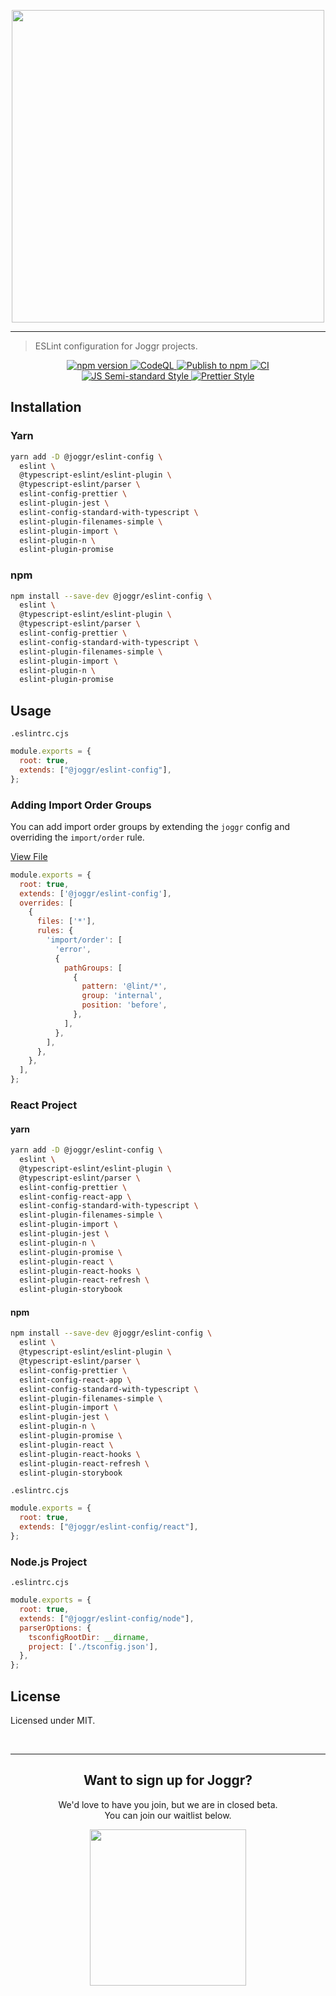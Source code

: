 <div>
    <p align="center">
        <img src="https://github.com/joggrdocs/eslint-config-joggr/blob/main/.github/assets/logo.png" align="center" width="500" />
    </p>
    <hr>
</div>

> ESLint configuration for Joggr projects.

<p align="center">
  <a href="https://badge.fury.io/js/@joggr%2Ftempo">
    <img src="https://badge.fury.io/js/@joggr%2Ftempo.svg" alt="npm version">
  </a>
  <a href="https://github.com/joggrdocs/eslint-config-joggr/actions/workflows/github-code-scanning/codeql">
    <img alt="CodeQL" src="https://github.com/joggrdocs/eslint-config-joggr/actions/workflows/github-code-scanning/codeql/badge.svg">
  </a>
  <a href="https://www.npmjs.com/package/eslint-config-joggr">
    <img alt="Publish to npm" src="https://github.com/joggrdocs/eslint-config-joggr/actions/workflows/npm-publish.yaml/badge.svg">
  </a>
  <a href="https://github.com/joggrdocs/eslint-config-joggr/actions/workflows/ci.yaml">
    <img alt="CI" src="https://github.com/joggrdocs/eslint-config-joggr/actions/workflows/ci.yaml/badge.svg">
  </a>
  <br/>
  <a href="https://github.com/standard/semistandard">
    <img alt="JS Semi-standard Style" src="https://img.shields.io/badge/code%20style-semistandard-brightgreen.svg">
  </a>
  <a href="https://github.com/prettier/prettier">
    <img alt="Prettier Style" src="https://img.shields.io/badge/code_style-prettier-ff69b4.svg?style=flat-square">
  </a>
</p>


## Installation

### Yarn

```bash
yarn add -D @joggr/eslint-config \
  eslint \
  @typescript-eslint/eslint-plugin \
  @typescript-eslint/parser \
  eslint-config-prettier \
  eslint-plugin-jest \
  eslint-config-standard-with-typescript \
  eslint-plugin-filenames-simple \
  eslint-plugin-import \
  eslint-plugin-n \
  eslint-plugin-promise
```

### npm

```bash
npm install --save-dev @joggr/eslint-config \
  eslint \
  @typescript-eslint/eslint-plugin \
  @typescript-eslint/parser \
  eslint-config-prettier \
  eslint-config-standard-with-typescript \
  eslint-plugin-filenames-simple \
  eslint-plugin-import \
  eslint-plugin-n \
  eslint-plugin-promise
```

## Usage

`.eslintrc.cjs`
```js
module.exports = {
  root: true,
  extends: ["@joggr/eslint-config"],
};
```

### Adding Import Order Groups

You can add import order groups by extending the `joggr` config and overriding the `import/order` rule.

[View File](.eslintrc.js)

```js
module.exports = {
  root: true,
  extends: ['@joggr/eslint-config'],
  overrides: [
    {
      files: ['*'],
      rules: {
        'import/order': [
          'error',
          {
            pathGroups: [
              {
                pattern: '@lint/*',
                group: 'internal',
                position: 'before',
              },
            ],
          },
        ],
      },
    },
  ],
};
```

### React Project

#### yarn

```bash
yarn add -D @joggr/eslint-config \
  eslint \
  @typescript-eslint/eslint-plugin \
  @typescript-eslint/parser \
  eslint-config-prettier \
  eslint-config-react-app \
  eslint-config-standard-with-typescript \
  eslint-plugin-filenames-simple \
  eslint-plugin-import \
  eslint-plugin-jest \
  eslint-plugin-n \
  eslint-plugin-promise \
  eslint-plugin-react \
  eslint-plugin-react-hooks \
  eslint-plugin-react-refresh \
  eslint-plugin-storybook
```

#### npm

```bash
npm install --save-dev @joggr/eslint-config \
  eslint \
  @typescript-eslint/eslint-plugin \
  @typescript-eslint/parser \
  eslint-config-prettier \
  eslint-config-react-app \
  eslint-config-standard-with-typescript \
  eslint-plugin-filenames-simple \
  eslint-plugin-import \
  eslint-plugin-jest \
  eslint-plugin-n \
  eslint-plugin-promise \
  eslint-plugin-react \
  eslint-plugin-react-hooks \
  eslint-plugin-react-refresh \
  eslint-plugin-storybook
```

`.eslintrc.cjs`
```js
module.exports = {
  root: true,
  extends: ["@joggr/eslint-config/react"],
};
```

### Node.js Project

`.eslintrc.cjs`
```js
module.exports = {
  root: true,
  extends: ["@joggr/eslint-config/node"],
  parserOptions: {
    tsconfigRootDir: __dirname,
    project: ['./tsconfig.json'],
  },
};
```

## License

Licensed under MIT.

<br>
<hr>
<h2 align="center">
    Want to sign up for Joggr?
</h2>
<p align="center">
    We'd love to have you join, but we are in closed beta. <br> You can join our waitlist below.
</p>
<p align="center">
    <a href="https://www.joggr.io/closed-beta-waitlist?utm_source=github&utm_medium=org-readme&utm_campaign=static-docs" alt="Join the Waitlist">
        <img src="https://storage.googleapis.com/joggr-public-assets/github/badges/join-waitlist-badge.svg" width="250px" />
    </a>
</p>
